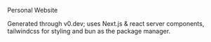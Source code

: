 Personal Website

Generated through v0.dev; uses Next.js & react server components, tailwindcss for styling and bun as the package manager.
